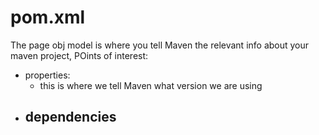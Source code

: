 # pom.xml
The page obj model is where you tell Maven the relevant info about your maven project, POints of interest:
- properties: 
   - this is where we tell Maven what version we are using
- dependencies
   -  